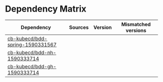 # Dependency Matrix

Dependency | Sources | Version | Mismatched versions
---------- | ------- | ------- | -------------------
[cb-kubecd/bdd-spring-1590331567](https://github.com/cb-kubecd/bdd-spring-1590331567.git) |  | []() | 
[cb-kubecd/bdd-nh-1590333714](https://github.com/cb-kubecd/bdd-nh-1590333714.git) |  | []() | 
[cb-kubecd/bdd-gh-1590333714](https://github.com/cb-kubecd/bdd-gh-1590333714.git) |  | []() | 
